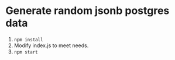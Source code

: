 # Generate random jsonb postgres data

1. `npm install`
2. Modify index.js to meet needs.
3. `npm start`